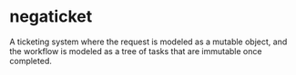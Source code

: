 # negaticket
A ticketing system where the request is modeled as a mutable object,  and the workflow is modeled as a tree of tasks that are immutable once completed.

